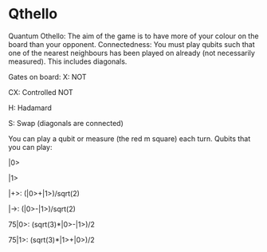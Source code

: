 # Qthello

Quantum Othello:
The aim of the game is to have more of your colour on the board than your opponent. 
Connectedness: You must play qubits such that one of the nearest neighbours has been played on already (not necessarily measured). This includes diagonals.

Gates on board:
X: NOT 

CX: Controlled NOT

H: Hadamard

S: Swap (diagonals are connected)


You can play a qubit or measure (the red m square) each turn.
Qubits that you can play:

|0>

|1>

|+>: (|0>+|1>)/sqrt(2)

|->: (|0>-|1>)/sqrt(2)

75|0>: (sqrt(3)*|0>-|1>)/2

75|1>: (sqrt(3)*|1>+|0>)/2
